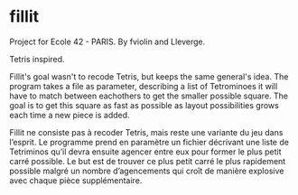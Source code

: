 # fillit

Project for Ecole 42 - PARIS.
By fviolin and Lleverge.

Tetris inspired.

Fillit's goal wasn't to recode Tetris, but keeps the same general's idea. The program takes a file as parameter,
describing a list of Tetrominoes it will have to match between eachothers to get the smaller possible square.
The goal is to get this square as fast as possible as layout possibilities grows each time a new piece is added.

Fillit ne consiste pas à recoder Tetris, mais reste une variante du jeu dans l’esprit. Le programme prend en paramètre un fichier décrivant une liste de Tetriminos qu’il devra ensuite agencer entre eux pour former le plus petit carré possible. Le but est de trouver ce plus petit carré le plus rapidement possible malgré un nombre d’agencements qui croît de manière explosive avec chaque pièce supplémentaire.
